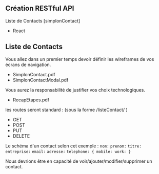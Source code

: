 ## Création RESTful API

Liste de Contacts [simplonContact]
* React

## Liste de Contacts

Vous allez dans un premier temps devoir définir les wireframes de vos écrans de navigation.
* SimplonContact.pdf
* SimplonContactModal.pdf

Vous aurez la responsabilité de justifier vos choix technologiques.
* RecapEtapes.pdf

les routes seront standard : (sous la forme /listeContact/ )
* GET
* POST
* PUT
* DELETE

Le schéma d'un contact selon cet exemple :
`nom:`
`prenom:`
`titre:`
`entreprise:`
`email:`
`adresse:`
`telephone: {
mobile:
work: }`

Nous devrions être en capacité de voir/ajouter/modifier/supprimer un contact.
